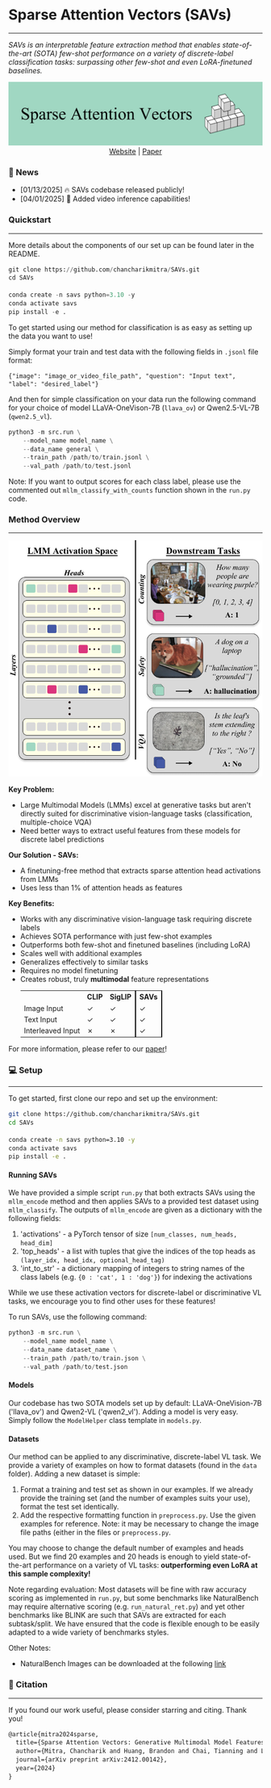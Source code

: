 # Sparse Attention Vectors (SAVs)
---
*SAVs is an interpretable feature extraction method that enables state-of-the-art (SOTA) few-shot performance on a variety of discrete-label classification tasks: surpassing other few-shot and even LoRA-finetuned baselines.*


<p align="center">
  <img src="images/SAVs_banner.png" alt="SAVs Banner"/>
  <br>
  <a href="https://chancharikmitra.github.io/SAVs_website/">Website</a> | <a href="https://arxiv.org/abs/2412.00142">Paper</a>
</p>

### 📰 News
- [01/13/2025] 🔥 SAVs codebase released publicly!
- [04/01/2025] 🎥 Added video inference capabilities!

### Quickstart
---
More details about the components of our set up can be found later in the README.

```python
git clone https://github.com/chancharikmitra/SAVs.git
cd SAVs

conda create -n savs python=3.10 -y
conda activate savs
pip install -e .
```

To get started using our method for classification is as easy as setting up the data you want to use! 

Simply format your train and test data with the following fields in `.jsonl` file format:

```
{"image": "image_or_video_file_path", "question": "Input text", "label": "desired_label"}
```

And then for simple classification on your data run the following command for your choice of model LLaVA-OneVison-7B (`llava_ov`) or Qwen2.5-VL-7B (`qwen2.5_vl`).

```python 
python3 -m src.run \
    --model_name model_name \
    --data_name general \
    --train_path /path/to/train.jsonl \
    --val_path /path/to/test.jsonl
```
Note: If you want to output scores for each class label, please use the commented out `mllm_classify_with_counts` function shown in the `run.py` code.

### Method Overview
---
<p align="center">
  <img src=images/teaser.png />
</p>


**Key Problem:**
- Large Multimodal Models (LMMs) excel at generative tasks but aren't directly suited for discriminative vision-language tasks (classification, multiple-choice VQA)
- Need better ways to extract useful features from these models for discrete label predictions

**Our Solution - SAVs:**
- A finetuning-free method that extracts sparse attention head activations from LMMs
- Uses less than 1% of attention heads as features

**Key Benefits:**
- Works with any discriminative vision-language task requiring discrete labels
- Achieves SOTA performance with just few-shot examples
- Outperforms both few-shot and finetuned baselines (including LoRA)
- Scales well with additional examples
- Generalizes effectively to similar tasks
- Requires no model finetuning
- Creates robust, truly **multimodal** feature representations
  <p align="center">
    <table>
      <tr>
       <th></th>
       <th>CLIP</th>
       <th>SigLIP</th>
       <th style="border-left: 2px solid black; border-right: 2px solid black;"><b>SAVs</b></th>
      </tr>
      <tr>
       <td>Image Input</td>
       <td>✓</td>
       <td>✓</td>
       <td style="border-left: 2px solid black; border-right: 2px solid black;">✓</td>
      </tr>
      <tr>
       <td>Text Input</td>
       <td>✓</td>
       <td>✓</td>
       <td style="border-left: 2px solid black; border-right: 2px solid black;">✓</td>
      </tr>
      <tr>
       <td>Interleaved Input</td>
       <td>✗</td>
       <td>✗</td>
       <td style="border-left: 2px solid black; border-right: 2px solid black;">✓</td>
      </tr>
    </table>
  </p>

For more information, please refer to our [paper](https://arxiv.org/abs/2412.00142)!

### 💻 Setup
---
To get started, first clone our repo and set up the environment:

```bash
git clone https://github.com/chancharikmitra/SAVs.git
cd SAVs

conda create -n savs python=3.10 -y
conda activate savs
pip install -e .
```

#### Running SAVs

We have provided a simple script `run.py` that both extracts SAVs using the `mllm_encode` method and then applies SAVs to a provided test dataset using `mllm_classify`. The outputs of `mllm_encode` are given as a dictionary with the following fields:

1. 'activations' - a PyTorch tensor of size `[num_classes, num_heads, head_dim]`
2. 'top_heads' - a list with tuples that give the indices of the top heads as `(layer_idx, head_idx, optional_head_tag)`
3. 'int_to_str' - a dictionary mapping of integers to string names of the class labels (e.g. `{0 : 'cat', 1 : 'dog'}`) for indexing the activations

While we use these activation vectors for discrete-label or discriminative VL tasks, we encourage you to find other uses for these features!

To run SAVs, use the following command:

```python 
python3 -m src.run \
    --model_name model_name \
    --data_name dataset_name \
    --train_path /path/to/train.json \
    --val_path /path/to/test.json
```

#### Models
Our codebase has two SOTA models set up by default: LLaVA-OneVision-7B ('llava_ov') and Qwen2-VL ('qwen2_vl'). Adding a model is very easy. Simply follow the `ModelHelper` class template in `models.py`.

#### Datasets
Our method can be applied to any discriminative, discrete-label VL task. We provide a variety of examples on how to format datasets (found in the `data` folder). Adding a new dataset is simple:

1. Format a training and test set as shown in our examples. If we already provide the training set (and the number of examples suits your use), format the test set identically.
2. Add the respective formatting function in `preprocess.py`. Use the given examples for reference. Note: it may be necessary to change the image file paths (either in the files or `preprocess.py`.

You may choose to change the default number of examples and heads used. But we find 20 examples and 20 heads is enough to yield state-of-the-art performance on a variety of VL tasks: **outperforming even LoRA at this sample complexity!**

Note regarding evaluation: Most datasets will be fine with raw accuracy scoring as implemented in `run.py`, but some benchmarks like NaturalBench may require alternative scoring (e.g. `run_natural_ret.py`) and yet other benchmarks like BLINK are such that SAVs are extracted for each subtask/split. We have ensured that the code is flexible enough to be easily adapted to a wide variety of benchmarks styles.

Other Notes:
 - NaturalBench Images can be downloaded at the following [link](https://huggingface.co/datasets/BaiqiL/naturalbench_pictures/blob/main/raw_images.zip)

### 📝 Citation
---
If you found our work useful, please consider starring and citing. Thank you!
```latex
@article{mitra2024sparse,
  title={Sparse Attention Vectors: Generative Multimodal Model Features Are Discriminative Vision-Language Classifiers},
  author={Mitra, Chancharik and Huang, Brandon and Chai, Tianning and Lin, Zhiqiu and Arbelle, Assaf and Feris, Rogerio and Karlinsky, Leonid and Darrell, Trevor and Ramanan, Deva and Herzig, Roei},
  journal={arXiv preprint arXiv:2412.00142},
  year={2024}
}
```
